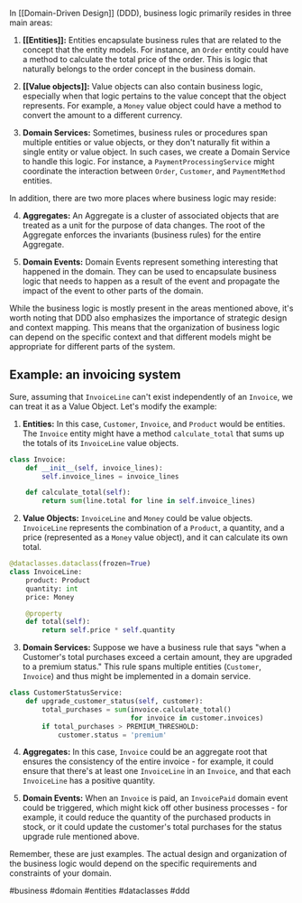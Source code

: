 In [[Domain-Driven Design]] (DDD), business logic primarily resides in three main areas:

1.  **[[Entities]]:** Entities encapsulate business rules that are related to the concept that the entity models. For instance, an `Order` entity could have a method to calculate the total price of the order. This is logic that naturally belongs to the order concept in the business domain.
    
2.  **[[Value objects]]:** Value objects can also contain business logic, especially when that logic pertains to the value concept that the object represents. For example, a `Money` value object could have a method to convert the amount to a different currency.
    
3.  **Domain Services:** Sometimes, business rules or procedures span multiple entities or value objects, or they don't naturally fit within a single entity or value object. In such cases, we create a Domain Service to handle this logic. For instance, a `PaymentProcessingService` might coordinate the interaction between `Order`, `Customer`, and `PaymentMethod` entities.

In addition, there are two more places where business logic may reside:

4.  **Aggregates:** An Aggregate is a cluster of associated objects that are treated as a unit for the purpose of data changes. The root of the Aggregate enforces the invariants (business rules) for the entire Aggregate.
    
5.  **Domain Events:** Domain Events represent something interesting that happened in the domain. They can be used to encapsulate business logic that needs to happen as a result of the event and propagate the impact of the event to other parts of the domain.

While the business logic is mostly present in the areas mentioned above, it's worth noting that DDD also emphasizes the importance of strategic design and context mapping. This means that the organization of business logic can depend on the specific context and that different models might be appropriate for different parts of the system.

## Example: an invoicing system

Sure, assuming that `InvoiceLine` can't exist independently of an `Invoice`, we can treat it as a Value Object. Let's modify the example:

1. **Entities:** In this case, `Customer`, `Invoice`, and `Product` would be entities. The `Invoice` entity might have a method `calculate_total` that sums up the totals of its `InvoiceLine` value objects.

```python
class Invoice:
    def __init__(self, invoice_lines):
        self.invoice_lines = invoice_lines

    def calculate_total(self):
        return sum(line.total for line in self.invoice_lines)
```

2. **Value Objects:** `InvoiceLine` and `Money` could be value objects. `InvoiceLine` represents the combination of a `Product`, a quantity, and a price (represented as a `Money` value object), and it can calculate its own total.

```python
@dataclasses.dataclass(frozen=True)
class InvoiceLine:
    product: Product
    quantity: int
    price: Money

    @property
    def total(self):
        return self.price * self.quantity
```

3. **Domain Services:** Suppose we have a business rule that says "when a Customer's total purchases exceed a certain amount, they are upgraded to a premium status." This rule spans multiple entities (`Customer`, `Invoice`) and thus might be implemented in a domain service.

```python
class CustomerStatusService:
    def upgrade_customer_status(self, customer):
        total_purchases = sum(invoice.calculate_total() 
                              for invoice in customer.invoices)
        if total_purchases > PREMIUM_THRESHOLD:
            customer.status = 'premium'
```

4. **Aggregates:** In this case, `Invoice` could be an aggregate root that ensures the consistency of the entire invoice - for example, it could ensure that there's at least one `InvoiceLine` in an `Invoice`, and that each `InvoiceLine` has a positive quantity.

5. **Domain Events:** When an `Invoice` is paid, an `InvoicePaid` domain event could be triggered, which might kick off other business processes - for example, it could reduce the quantity of the purchased products in stock, or it could update the customer's total purchases for the status upgrade rule mentioned above.

Remember, these are just examples. The actual design and organization of the business logic would depend on the specific requirements and constraints of your domain.

<!-- Keywords -->
#business #domain #entities #dataclasses #ddd
<!-- /Keywords -->
